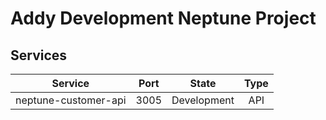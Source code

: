 # Addy Development Neptune Project

## Services

| Service    | Port | State | Type | 
| :--------: | :-------: | :-------: | :-------: |
| neptune-customer-api  | 3005 | Development | API |
